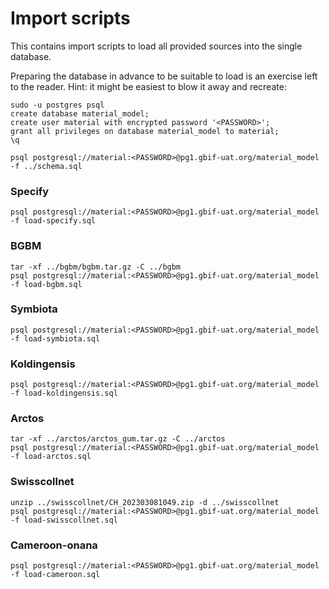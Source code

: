 # Import scripts 

This contains import scripts to load all provided sources into the single database.

Preparing the database in advance to be suitable to load is an exercise left to the reader.
Hint: it might be easiest to blow it away and recreate:

```
sudo -u postgres psql
create database material_model;
create user material with encrypted password '<PASSWORD>';
grant all privileges on database material_model to material;
\q

psql postgresql://material:<PASSWORD>@pg1.gbif-uat.org/material_model -f ../schema.sql
```

### Specify
```
psql postgresql://material:<PASSWORD>@pg1.gbif-uat.org/material_model -f load-specify.sql
```

### BGBM
```
tar -xf ../bgbm/bgbm.tar.gz -C ../bgbm
psql postgresql://material:<PASSWORD>@pg1.gbif-uat.org/material_model -f load-bgbm.sql
```

### Symbiota
```
psql postgresql://material:<PASSWORD>@pg1.gbif-uat.org/material_model -f load-symbiota.sql
```

### Koldingensis
```
psql postgresql://material:<PASSWORD>@pg1.gbif-uat.org/material_model -f load-koldingensis.sql
```

### Arctos
```
tar -xf ../arctos/arctos_gum.tar.gz -C ../arctos
psql postgresql://material:<PASSWORD>@pg1.gbif-uat.org/material_model -f load-arctos.sql
```

### Swisscollnet
```
unzip ../swisscollnet/CH_202303081049.zip -d ../swisscollnet
psql postgresql://material:<PASSWORD>@pg1.gbif-uat.org/material_model -f load-swisscollnet.sql
```

### Cameroon-onana
```
psql postgresql://material:<PASSWORD>@pg1.gbif-uat.org/material_model -f load-cameroon.sql
```
